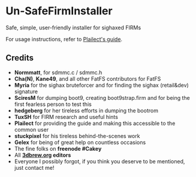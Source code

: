 # Un-SafeFirmInstaller
Safe, simple, user-friendly installer for sighaxed FIRMs

For usage instructions, refer to [Plailect's guide](https://3ds.guide/).

## Credits
* **Normmatt**, for sdmmc.c / sdmmc.h
* **Cha(N)**, **Kane49**, and all other FatFS contributors for FatFS
* **Myria** for the sighax bruteforcer and for finding the sighax (retail&dev) signature
* **SciresM** for dumping boot9, creating boot9strap.firm and for being the first fearless person to test this
* **hedgeberg** for her tireless efforts in dumping the bootrom
* **TuxSH** for FIRM research and useful hints
* **Plailect** for providing the guide and making this accessible to the common user
* **stuckpixel** for his tireless behind-the-scenes work
* **Gelex** for being of great help on countless occasions
* The fine folks on **freenode #Cakey**
* All **[3dbrew.org](https://www.3dbrew.org/wiki/Main_Page) editors**
* Everyone I possibly forgot, if you think you deserve to be mentioned, just contact me!
